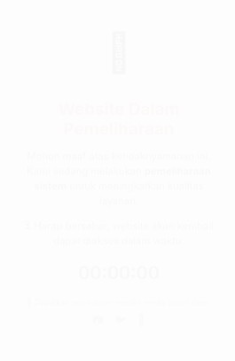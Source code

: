<html lang="id">
<head>
  <meta charset="UTF-8" />
  <meta name="viewport" content="width=device-width, initial-scale=1.0" />
  <title>Website Dalam Pemeliharaan</title>
  <link href="https://fonts.googleapis.com/css2?family=Inter:wght@400;600&display=swap" rel="stylesheet" />
  <style>
    * {
      box-sizing: border-box;
      margin: 0;
      padding: 0;
    }

    body {
      font-family: 'Inter', sans-serif;
      background: linear-gradient(135deg, #f2f4f8, #dbe4f0);
      display: flex;
      justify-content: center;
      align-items: center;
      min-height: 100vh;
      padding: 20px;
    }

    .container {
      background: #fff;
      padding: 40px 30px;
      border-radius: 20px;
      box-shadow: 0 10px 30px rgba(0, 0, 0, 0.1);
      text-align: center;
      max-width: 520px;
      width: 100%;
      animation: fadeIn 1.2s ease;
    }

    @keyframes fadeIn {
      from { opacity: 0; transform: translateY(20px); }
      to { opacity: 1; transform: translateY(0); }
    }

    .emoji {
      font-size: 60px;
      margin-bottom: 15px;
    }

    h1 {
      font-size: 26px;
      color: #e74c3c;
      margin-bottom: 15px;
    }

    p {
      font-size: 16px;
      color: #333;
      margin-bottom: 10px;
      line-height: 1.5;
    }

    #countdown {
      font-size: 28px;
      font-weight: 600;
      color: #2c3e50;
      margin-top: 25px;
    }

    .social {
      font-size: 14px;
      color: #666;
      margin-top: 25px;
    }

    .icons {
      margin-top: 10px;
    }

    .icons a {
      margin: 0 8px;
      color: #666;
      text-decoration: none;
      font-size: 20px;
      transition: color 0.3s;
    }

    .icons a:hover {
      color: #3498db;
    }

    @media (min-width: 768px) {
      h1 {
        font-size: 30px;
      }

      p {
        font-size: 18px;
      }

      .emoji {
        font-size: 70px;
      }

      #countdown {
        font-size: 32px;
      }
    }
  </style>
  <script>
    document.addEventListener("DOMContentLoaded", () => {
      const targetTime = new Date().getTime() + 5 * 60 * 60 * 1000;
      const countdownElement = document.getElementById("countdown");

      const updateCountdown = () => {
        const now = new Date().getTime();
        const distance = targetTime - now;

        if (distance < 0) {
          countdownElement.textContent = "00:00:00";
          clearInterval(interval);
          return;
        }

        const hours = Math.floor(distance / (1000 * 60 * 60));
        const minutes = Math.floor((distance % (1000 * 60 * 60)) / (1000 * 60));
        const seconds = Math.floor((distance % (1000 * 60)) / 1000);

        countdownElement.textContent =
          hours.toString().padStart(2, '0') + ':' +
          minutes.toString().padStart(2, '0') + ':' +
          seconds.toString().padStart(2, '0');
      };

      const interval = setInterval(updateCountdown, 1000);
      updateCountdown();
    });
  </script>
</head>
<body>
  <div class="container">
    <div class="emoji">🔧</div>
    <h1>Website Dalam Pemeliharaan</h1>
    <p>Mohon maaf atas ketidaknyamanan ini. Kami sedang melakukan <strong>pemeliharaan sistem</strong> untuk meningkatkan kualitas layanan.</p>
    <p>⏳ Harap bersabar, website akan kembali dapat diakses dalam waktu:</p>
    <div id="countdown">00:00:00</div>
    <div class="social">
      📢 Dapatkan pembaruan melalui media sosial kami:
      <div class="icons">
        <a href="https://instagram.com/namabrand" target="_blank">📷</a>
        <a href="https://twitter.com/namabrand" target="_blank">🐦</a>
        <a href="https://facebook.com/namabrand" target="_blank">📘</a>
      </div>
    </div>
  </div>
</body>
</html>
